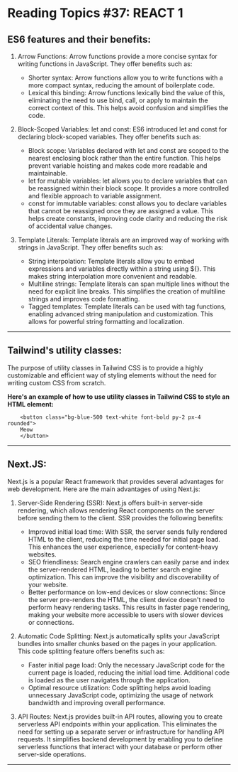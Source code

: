 # Reading Topics #37: REACT 1


## ES6 features and their benefits:

1. Arrow Functions:
Arrow functions provide a more concise syntax for writing functions in JavaScript. They offer benefits such as:

    - Shorter syntax: Arrow functions allow you to write functions with a more compact syntax, reducing the amount of boilerplate code.
    - Lexical this binding: Arrow functions lexically bind the value of this, eliminating the need to use bind, call, or apply to maintain the correct context of this. This helps avoid confusion and simplifies the code.
2. Block-Scoped Variables: let and const:
ES6 introduced let and const for declaring block-scoped variables. They offer benefits such as:

    - Block scope: Variables declared with let and const are scoped to the nearest enclosing block rather than the entire function. This helps prevent variable hoisting and makes code more readable and maintainable.
    - let for mutable variables: let allows you to declare variables that can be reassigned within their block scope. It provides a more controlled and flexible approach to variable assignment.
    - const for immutable variables: const allows you to declare variables that cannot be reassigned once they are assigned a value. This helps create constants, improving code clarity and reducing the risk of accidental value changes.
3. Template Literals:
Template literals are an improved way of working with strings in JavaScript. They offer benefits such as:

    - String interpolation: Template literals allow you to embed expressions and variables directly within a string using ${}. This makes string interpolation more convenient and readable.
    - Multiline strings: Template literals can span multiple lines without the need for explicit line breaks. This simplifies the creation of multiline strings and improves code formatting.
    - Tagged templates: Template literals can be used with tag functions, enabling advanced string manipulation and customization. This allows for powerful string formatting and localization.

---

## Tailwind's utility classes:

The purpose of utility classes in Tailwind CSS is to provide a highly customizable and efficient way of styling elements without the need for writing custom CSS from scratch.

**Here's an example of how to use utility classes in Tailwind CSS to style an HTML element:**

        <button class="bg-blue-500 text-white font-bold py-2 px-4 rounded">
        Meow
        </button>

---

## Next.JS:

Next.js is a popular React framework that provides several advantages for web development. Here are the main advantages of using Next.js:

1. Server-Side Rendering (SSR):
Next.js offers built-in server-side rendering, which allows rendering React components on the server before sending them to the client. SSR provides the following benefits:

    - Improved initial load time: With SSR, the server sends fully rendered HTML to the client, reducing the time needed for initial page load. This enhances the user experience, especially for content-heavy websites.
    - SEO friendliness: Search engine crawlers can easily parse and index the server-rendered HTML, leading to better search engine optimization. This can improve the visibility and discoverability of your website.
    - Better performance on low-end devices or slow connections: Since the server pre-renders the HTML, the client device doesn't need to perform heavy rendering tasks. This results in faster page rendering, making your website more accessible to users with slower devices or connections.
2. Automatic Code Splitting:
Next.js automatically splits your JavaScript bundles into smaller chunks based on the pages in your application. This code splitting feature offers benefits such as:

    - Faster initial page load: Only the necessary JavaScript code for the current page is loaded, reducing the initial load time. Additional code is loaded as the user navigates through the application.
    - Optimal resource utilization: Code splitting helps avoid loading unnecessary JavaScript code, optimizing the usage of network bandwidth and improving overall performance.
3. API Routes:
Next.js provides built-in API routes, allowing you to create serverless API endpoints within your application. This eliminates the need for setting up a separate server or infrastructure for handling API requests. It simplifies backend development by enabling you to define serverless functions that interact with your database or perform other server-side operations.

---

